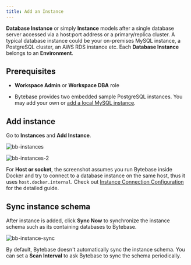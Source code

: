 ```yaml
---
title: Add an Instance
---
```


**Database Instance** or simply **Instance** models after a single database server accessed via a host:port address or a primary/replica cluster. A typical database instance could be your on-premises MySQL instance, a PostgreSQL cluster, an AWS RDS instance etc. Each **Database Instance** belongs to an **Environment**.

## Prerequisites

- **Workspace Admin** or **Workspace DBA** role

- Bytebase provides two embedded sample PostgreSQL instances. You may add your own or [add a local MySQL instance](/docs/tutorials/local-mysql-instance).

## Add instance

Go to **Instances** and **Add Instance**.

![bb-instances](/content/docs/get-started/step-by-step/add-an-instance/bb-instances.webp)

![bb-instances-2](/content/docs/get-started/step-by-step/add-an-instance/bb-instances-2.webp)

For **Host or socket**, the screenshot assumes you run Bytebase inside Docker and try to connect to a database instance on the same host, thus it uses `host.docker.internal`. Check out [Instance Connection Configuration](/docs/get-started/instance) for the detailed guide.

## Sync instance schema

After instance is added, click **Sync Now** to synchronize the instance schema such as its containing databases to Bytebase.

![bb-instance-sync](/content/docs/get-started/step-by-step/add-an-instance/bb-instance-sync.webp)

By default, Bytebase doesn't automatically sync the instance schema. You can set a **Scan Interval** to ask Bytebase to sync the schema periodically.
